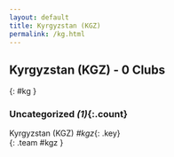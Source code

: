 ```yaml
---
layout: default
title: Kyrgyzstan (KGZ)
permalink: /kg.html
---
```



## Kyrgyzstan (KGZ) - 0 Clubs
{: #kg }









### Uncategorized _(1)_{:.count}


Kyrgyzstan  (KGZ)  _#kgz_{: .key} <br>
{: .team #kgz }


 
